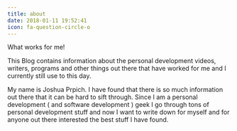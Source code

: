 ```yaml
---
title: about
date: 2018-01-11 19:52:41
icon: fa-question-circle-o 
---
```


What works for me!

This Blog contains information about the personal development videos, writers, programs and other things out there that have worked for me and I currently still use to this day.

My name is Joshua Prpich. I have found that there is so much information out there that it can be hard to sift through. Since I am a personal development ( and software development ) geek I go through tons of personal development stuff and now I want to write down for myself and for anyone out there interested the best stuff I have found.




